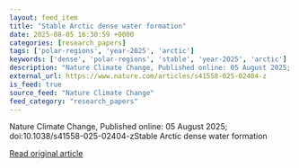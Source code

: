 ```yaml
---
layout: feed_item
title: "Stable Arctic dense water formation"
date: 2025-08-05 16:30:59 +0000
categories: [research_papers]
tags: ['polar-regions', 'year-2025', 'arctic']
keywords: ['dense', 'polar-regions', 'stable', 'year-2025', 'arctic']
description: "Nature Climate Change, Published online: 05 August 2025; doi:10"
external_url: https://www.nature.com/articles/s41558-025-02404-z
is_feed: true
source_feed: "Nature Climate Change"
feed_category: "research_papers"
---
```


Nature Climate Change, Published online: 05 August 2025; doi:10.1038/s41558-025-02404-zStable Arctic dense water formation

[Read original article](https://www.nature.com/articles/s41558-025-02404-z)

